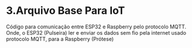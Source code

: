 # 3.Arquivo Base Para IoT
Código para comunicação entre ESP32 e Raspberry pelo protocolo MQTT.
Onde, o ESP32 (Pulseira) ler e enviar os dados sem fio pela internet usado protocolo MQTT, para a Raspberry (Prótese)